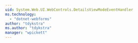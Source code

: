 ```yaml
---
uid: System.Web.UI.WebControls.DetailsViewModeEventHandler
ms.technology: 
  - "dotnet-webforms"
author: "tdykstra"
ms.author: "tdykstra"
manager: "wpickett"
---
```

